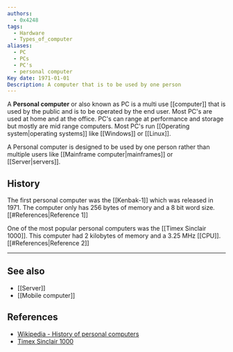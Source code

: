 ```yaml
---
authors:
  - 0x4248
tags:
  - Hardware
  - Types_of_computer
aliases:
  - PC
  - PCs
  - PC's
  - personal computer
Key date: 1971-01-01
Description: A computer that is to be used by one person
---
```

A **Personal computer** or also known as PC is a multi use [[computer]] that is used by the public and is to be operated by the end user. Most PC's are used at home and at the office. PC's can range at performance and storage but mostly are mid range computers. Most PC's run [[Operating system|operating systems]] like [[Windows]] or [[Linux]].

A Personal computer is designed to be used by one person rather than multiple users like [[Mainframe computer|mainframes]] or [[Server|servers]].

## History
The first personal computer was the [[Kenbak-1]] which was released in 1971. The computer only has 256 bytes of memory and a 8 bit word size. [[#References|Reference 1]]

One of the most popular personal computers was the [[Timex Sinclair 1000]]. This computer had 2 kilobytes of memory and a 3.25 MHz [[CPU]]. [[#References|Reference 2]]

---
## See also
- [[Server]]
- [[Mobile computer]]
## References 
- [Wikipedia - History of personal computers](https://en.wikipedia.org/wiki/History_of_personal_computers)
- [Timex Sinclair 1000](https://en.wikipedia.org/wiki/Timex_Sinclair_1000)